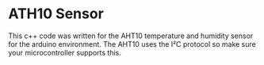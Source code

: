 # ATH10 Sensor

This c++ code was written for the AHT10 temperature and humidity sensor for the arduino environment.
The AHT10 uses the I²C protocol so make sure your microcontroller supports this.
